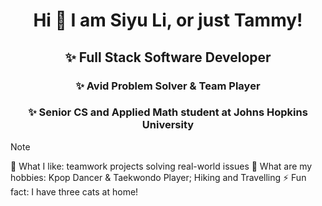 <div align="center">
  <h1>Hi 👋 I am Siyu Li, or just Tammy!</h1>
</div>

<div align="center">
  <h2>✨ Full Stack Software Developer</h2>
  <h3>✨ Avid Problem Solver & Team Player</h3>
  <h3>✨ Senior CS and Applied Math student at Johns Hopkins University</h3>
</div>

> [!NOTE]
> 🔭 What I like: teamwork projects solving real-world issues
> 👯 What are my hobbies: Kpop Dancer & Taekwondo Player; Hiking and Travelling
> ⚡ Fun fact: I have three cats at home!
